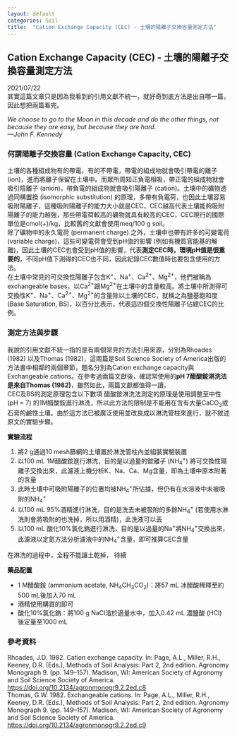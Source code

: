 ```yaml
---
layout: default
categories: Soil
title:  "Cation Exchange Capacity (CEC) - 土壤的陽離子交換容量測定方法"
---  
```

## Cation Exchange Capacity (CEC) - 土壤的陽離子交換容量測定方法  
2021/07/22  
其實這篇文章只是因為我看到的引用文獻不統一，就好奇到底方法是出自哪一篇，因此想把兩篇看完。  
  
*We choose to go to the Moon in this decade and do the other things, not because they are easy, but because they are hard.  
&mdash;John F. Kennedy*  
  
### 何謂陽離子交換容量 (Cation Exchange Capacity, CEC)  
土壤的各種組成物有的帶電，有的不帶電，帶電的組成物就會吸引帶電的離子 (ion)，進而將離子保留在土壤中。而眾所周知正負電相吸，帶正電的組成物就會吸引陰離子 (anion)，帶負電的組成物就會吸引陽離子 (cation)。土壤中的礦物透過同構置換 (isomorphic substitution) 的原理，多帶有負電荷，也因此土壤容易吸附陽離子，這種吸附陽離子的能力大小就是CEC，CEC越高代表土壤能夠吸附陽離子的能力越強，那些帶電荷較高的礦物就具有較高的CEC，CEC現行的國際單位是cmol(+)/kg，比較舊的文獻會使用meq/100 g soil。  
除了礦物中的永久電荷 (permanent charge) 之外，土壤中也帶有許多的可變電荷 (variable charge)，這些可變電荷會受到pH值的影響 (例如有機質官能基的解離)，因此土壤的CEC也會受到pH值的影響，代表**測定CEC時，環境pH值是很重要的**，不同pH值下測得的CEC也不同，因此紀錄CEC數值時也要包含使用的方法。  
在土壤中常見的可交換性陽離子包含K<sup>+</sup>、Na<sup>+</sup>、Ca<sup>2+</sup>、Mg<sup>2+</sup>，他們被稱為exchangeable bases，以Ca<sup>2+</sup>跟Mg<sup>2+</sup>在土壤中的含量較高。將土壤中所測得可交換性K<sup>+</sup>、Na<sup>+</sup>、Ca<sup>2+</sup>、Mg<sup>2+</sup>的含量除以土壤的CEC，就稱之為鹽基飽和度 (Base Saturation, BS)，以百分比表示，代表這四個交換性陽離子佔總CEC的比例。  

  
### 測定方法與步驟  
我說的引用文獻不統一指的是有兩個常見的方法引用來源，分別為Rhoades (1982) 以及Thomas (1982)，這兩篇是Soil Science Society of America出版的方法書中相鄰的兩個章節，題名分別為Cation exchange capacity與Exchangeable cations。在參考過兩篇文獻後，確認常使用的**pH 7醋酸銨淋洗法是來自Thomas (1982)**，雖然如此，兩篇文獻都值得一讀。  
CEC及BS的測定原理包含以下數項
醋酸銨淋洗法測定的原理是使用調整至中性 (pH = 7) 的1M醋酸銨進行淋洗，所以此方法的限制是不能用在含有大量CaCO<sub>3</sub>或石膏的鹼性土壤。由於這方法已被廣泛使用並改良成以淋洗管柱來進行，就不敘述原文的實驗步驟。  
  
**實驗流程**  
1. 將2 g通過10 mesh篩網的土壤置於淋洗管柱內並組裝實驗裝置
2. 以100 mL 1M醋酸銨進行淋洗，目的是以過量的銨離子 (NH<sub>4</sub><sup>+</sup>) 將可交換性陽離子交換出來，此濾液上機分析K、Na、Ca、Mg含量，即為土壤中原本附著的含量
3. 此時土壤中可吸附陽離子的位置均被NH<sub>4</sub><sup>+</sup>所佔據，但仍有在水溶液中未被吸附的NH<sub>4</sub><sup>+</sup>
4. 以100 mL 95%酒精進行淋洗，目的是洗去未被吸附的多餘NH<sub>4</sub><sup>+</sup> (若使用水淋洗則會將吸附的也洗掉，所以用酒精)，此洗液可以丟
5. 以100 mL 酸化10%氯化鈉進行淋洗，目的是以過量的Na<sup>+</sup>將NH<sub>4</sub><sup>+</sup>交換出來，此濾液以定氮方法分析濾液中的NH<sub>4</sub><sup>+</sup>含量，即可推算CEC含量
  
在淋洗的過程中，全程不能讓土乾掉，
待續

**藥品配置**  
- 1 M醋酸銨 (ammonium acetate, NH<sub>4</sub>CH<sub>3</sub>CO<sub>2</sub>)：將57 mL 冰醋酸稀釋至約500 mL後加入70 mL
- 酒精使用購買的即可
- 酸化10%氯化鈉：將100 g NaCl溶於適量水中，加入0.42 mL 濃鹽酸 (HCl) 後定量至1000 mL

### 參考資料  
Rhoades, J.D. 1982. Cation exchange capacity. In: Page, A.L., Miller, R.H., Keeney, D.R. (Eds.), Methods of Soil Analysis: Part 2, 2nd edition. Agronomy Monograph 9. (pp. 149–157). Madison, WI: American Society of Agronomy and Soil Science Society of America. <a href="https://doi.org/10.2134/agronmonogr9.2.2ed.c8" target="_blank"> https://doi.org/10.2134/agronmonogr9.2.2ed.c8</a>  
Thomas, G.W. 1982. Exchangeable cations. In: Page, A.L., Miller, R.H., Keeney, D.R. (Eds.), Methods of Soil Analysis: Part 2, 2nd edition. Agronomy Monograph 9. (pp. 149–157). Madison, WI: American Society of Agronomy and Soil Science Society of America. <a href="https://doi.org/10.2134/agronmonogr9.2.2ed.c9" target="_blank">https://doi.org/10.2134/agronmonogr9.2.2ed.c9</a>  
